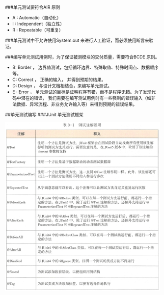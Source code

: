 ###单元测试要符合AIR 原则
- A : Automatic（自动化）
- I : Independent（独立性）
- R : Repeatable（可重复）

###单元测试中不允许使用System.out 来进行人工验证，而必须使用断言来验证。

###编写单元测试用例时，为了保证被测模块的交付质量，需要符合BCDE 原则。

- B: Border ， 边界值测试，包括循环边界、特殊取值、特殊时间点、数据顺序等。
- C: Correct ， 正确的输入， 并得到预期的结果。
- D: Design ， 与设计文档相结合，来编写单元测试。
- E : Error ， 单元测试的目标是证明程序有错，而不是程序无错。为了发现代
码中潜在的错误， 我们需要在编写测试用例时有一些强制的错误输入（如非
法数据、异常流程、非业务允许输入等）来得到预期的错误结果。

##单元测试编写
###JUnit 单元测试框架

![](单元测试注解.png)

